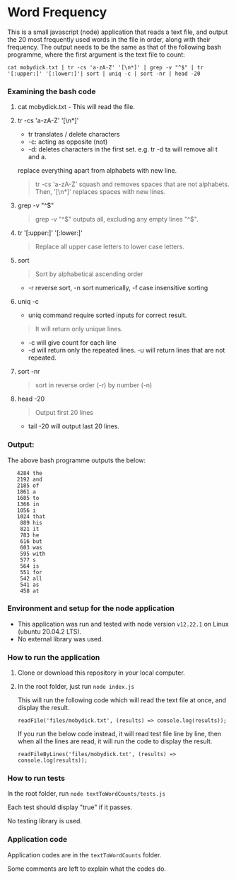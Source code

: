 # Word Frequency

This is a small javascript (node) application that reads a text file, and output the 20 most frequently used words in the file in order, along with their frequency.
The output needs to be the same as that of the following bash programme, where the first argument is the text file to count:

```
cat mobydick.txt | tr -cs 'a-zA-Z' '[\n*]' | grep -v "^$" | tr '[:upper:]' '[:lower:]'| sort | uniq -c | sort -nr | head -20
```

### Examining the bash code
1. cat mobydick.txt - This will read the file.
2. tr -cs 'a-zA-Z' '[\n*]'
    * tr translates / delete characters
    * -c: acting as opposite (not)
    * -d: deletes characters in the first set. e.g. tr -d ta will remove all t and a.

    replace everything apart from alphabets with new line.
    > tr -cs 'a-zA-Z' squash and removes spaces that are not alphabets.
    Then, '[\n*]' replaces spaces with new lines.

3. grep -v "^$"
    > grep -v "^$" outputs all, excluding any empty lines "^$".

4. tr '[:upper:]' '[:lower:]'
    > Replace all upper case letters to lower case letters.

5. sort
   > Sort by alphabetical ascending order
    * -r reverse sort, -n sort numerically, -f case insensitive sorting

6. uniq -c
    * uniq command require sorted inputs for correct result.
    > It will return only unique lines.
    * -c will give count for each line
    * -d will return only the repeated lines. -u will return lines that are not repeated.

7. sort -nr
   > sort in reverse order (-r) by number (-n)

8. head -20
    > Output first 20 lines
    * tail -20 will output last 20 lines.

### Output:
The above bash programme outputs the below:
```
   4284 the
   2192 and
   2185 of
   1861 a
   1685 to
   1366 in
   1056 i
   1024 that
    889 his
    821 it
    783 he
    616 but
    603 was
    595 with
    577 s
    564 is
    551 for
    542 all
    541 as
    458 at
```

### Environment and setup for the node application
- This application was run and tested with node version `v12.22.1` on Linux (ubuntu 20.04.2 LTS).
- No external library was used.

### How to run the application
1. Clone or download this repository in your local computer.
2. In the root folder, just run ```node index.js```
   
   This will run the following code which will read the text file at once, and display the result.
   ```
   readFile('files/mobydick.txt', (results) => console.log(results));
   ```
   If you run the below code instead, it will read test file line by line, then when all the lines are read, it will run the code to display the result.
   ```
   readFileByLines('files/mobydick.txt', (results) => console.log(results));
   ```

### How to run tests
In the root folder, run ```node textToWordCounts/tests.js```

Each test should display "true" if it passes.

No testing library is used.

### Application code
Application codes are in the `textToWordCounts` folder.

Some comments are left to explain what the codes do.


